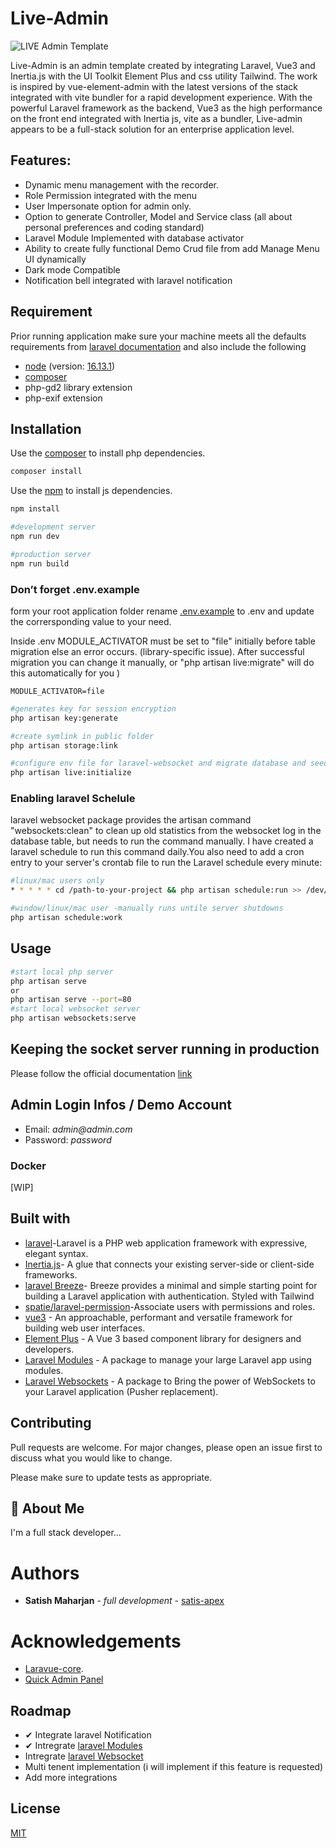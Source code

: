 # Live-Admin

![LIVE Admin Template](https://iili.io/HqHBmej.jpg)

Live-Admin is an admin template created by integrating Laravel, Vue3 and Inertia.js with the UI Toolkit Element Plus and css utility Tailwind. The work is inspired by vue-element-admin with the latest versions of the stack integrated with vite bundler for a rapid development experience. With the powerful Laravel framework as the backend, Vue3 as the high performance on the front end integrated with Inertia js, vite as a bundler, Live-admin appears to be a full-stack solution for an enterprise application level.

## Features:

-   Dynamic menu management with the recorder.
-   Role Permission integrated with the menu
-   User Impersonate option for admin only.
-   Option to generate Controller, Model and Service class (all about personal preferences and coding standard)
-   Laravel Module Implemented with database activator
-   Ability to create fully functional Demo Crud file from add Manage Menu UI dynamically
-   Dark mode Compatible
-   Notification bell integrated with laravel notification

## Requirement

Prior running application make sure your machine meets all the defaults requirements from [laravel documentation](https://laravel.com/docs/9.x/deployment#server-requirements) and also include the following

-   [node](https://nodejs.org/en/download/) (version: [16.13.1](https://nodejs.org/en/download/))
-   [composer](https://getcomposer.org/download/)
-   php-gd2 library extension
-   php-exif extension

## Installation

Use the [composer](https://getcomposer.org/download/) to install php dependencies.

```bash
composer install
```

Use the [npm](https://www.w3schools.com/whatis/whatis_npm.asp) to install js dependencies.

```bash
npm install

#development server
npm run dev

#production server
npm run build
```

### Don’t forget .env.example

form your root application folder rename [.env.example](https://github.com/laravel/laravel/blob/9.x/.env.example)
to .env and update the corrersponding value to your need.

Inside .env MODULE_ACTIVATOR must be set to "file" initially before table migration else an error occurs. (library-specific issue). After successful migration you can change it manually, or "php artisan live:migrate" will do this automatically for you )

    MODULE_ACTIVATOR=file

```bash
#generates key for session encryption
php artisan key:generate

#create symlink in public folder
php artisan storage:link

#configure env file for laravel-websocket and migrate database and seed data
php artisan live:initialize
```

### Enabling laravel Schelule

laravel websocket package provides the artisan command "websockets:clean" to clean up old statistics from the websocket log in the database table, but needs to run the command manually. I have created a laravel schedule to run this command daily.You also need to add a cron entry to your server's crontab file to run the Laravel schedule every minute:

```bash
#linux/mac users only
* * * * * cd /path-to-your-project && php artisan schedule:run >> /dev/null 2>&1

#window/linux/mac user -manually runs untile server shutdowns
php artisan schedule:work
```

## Usage

```bash
#start local php server
php artisan serve
or
php artisan serve --port=80
#start local websocket server
php artisan websockets:serve
```

## Keeping the socket server running in production

Please follow the official documentation [link](https://beyondco.de/docs/laravel-websockets/basic-usage/starting#keeping-the-socket-server-running-with-supervisord)

## Admin Login Infos / Demo Account

-   Email: _admin@admin.com_
-   Password: _password_

### Docker

[WIP]

## Built with

-   [laravel](https://laravel.com)-Laravel is a PHP web application framework with expressive, elegant syntax.
-   [Inertia.js](https://inertiajs.com)- A glue that connects your existing server-side or client-side frameworks.
-   [laravel Breeze](https://github.com/laravel/breeze)- Breeze provides a minimal and simple starting point for building a Laravel application with authentication. Styled with Tailwind
-   [spatie/laravel-permission](https://github.com/spatie/laravel-permission)-Associate users with permissions and roles.
-   [vue3](https://vuejs.org) - An approachable, performant and versatile framework for building web user interfaces.
-   [Element Plus](https://element-plus.org/en-US/) - A Vue 3 based component library for designers and developers.
-   [Laravel Modules](https://github.com/nWidart/laravel-modules) - A package to manage your large Laravel app using modules.
-   [Laravel Websockets](https://github.com/beyondcode/laravel-websockets) - A package to Bring the power of WebSockets to your Laravel application (Pusher replacement).

## Contributing

Pull requests are welcome. For major changes, please open an issue first to discuss what you would like to change.

Please make sure to update tests as appropriate.

## 🚀 About Me

I'm a full stack developer...

# Authors

-   **Satish Maharjan** - _full development_ - [satis-apex](https://github.com/satis-apex)

# Acknowledgements

-   [Laravue-core](https://github.com/tuandm/laravue-core).
-   [Quick Admin Panel](https://quickadminpanel.com)

## Roadmap

-   ✔ Integrate laravel Notification
-   ✔ Intregrate [laravel Modules](https://github.com/nWidart/laravel-modules)
-   Intregrate [laravel Websocket](https://github.com/beyondcode/laravel-websockets)
-   Multi tenent implementation (i will implement if this feature is requested)
-   Add more integrations

## License

[MIT](https://choosealicense.com/licenses/mit/)
